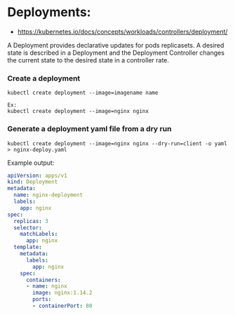 # Deployments:

* https://kubernetes.io/docs/concepts/workloads/controllers/deployment/

A Deployment provides declarative updates for pods replicasets. A desired state is described in a Deployment and the Deployment Controller changes the current state to the desired state in a controller rate. 


### Create a deployment
`kubectl create deployment --image=imagename name`
```
Ex:
kubectl create deployment --image=nginx nginx
```

### Generate a deployment yaml file from a dry run
`kubectl create deployment --image=nginx nginx --dry-run=client -o yaml > nginx-deploy.yaml`


Example output:

```yaml
apiVersion: apps/v1
kind: Deployment
metadata:
  name: nginx-deployment
  labels:
    app: nginx
spec:
  replicas: 3
  selector:
    matchLabels:
      app: nginx
  template:
    metadata:
      labels:
        app: nginx
    spec:
      containers:
      - name: nginx
        image: nginx:1.14.2
        ports:
        - containerPort: 80
```
